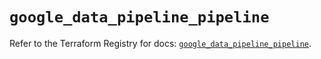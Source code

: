 # `google_data_pipeline_pipeline`

Refer to the Terraform Registry for docs: [`google_data_pipeline_pipeline`](https://registry.terraform.io/providers/hashicorp/google/6.50.0/docs/resources/data_pipeline_pipeline).
